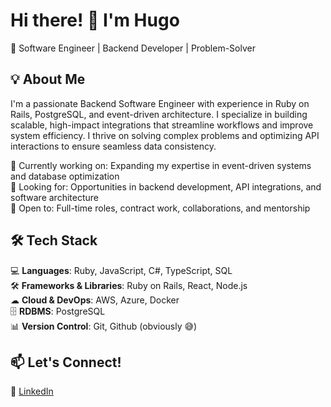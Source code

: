 # Hi there! 👋 I'm Hugo

🚀 Software Engineer | Backend Developer | Problem-Solver

## 💡 About Me
I'm a passionate Backend Software Engineer with experience in Ruby on Rails, PostgreSQL, and event-driven architecture. I specialize in building scalable, high-impact integrations that streamline workflows and improve system efficiency. I thrive on solving complex problems and optimizing API interactions to ensure seamless data consistency.

🔹 Currently working on: Expanding my expertise in event-driven systems and database optimization<br>
🔹 Looking for: Opportunities in backend development, API integrations, and software architecture<br>
🔹 Open to: Full-time roles, contract work, collaborations, and mentorship

## 🛠️ Tech Stack

💻 **Languages**: Ruby, JavaScript, C#, TypeScript, SQL<br>
🛠 **Frameworks & Libraries**: Ruby on Rails, React, Node.js<br>
☁ **Cloud & DevOps**: AWS, Azure, Docker<br>
🗄 **RDBMS**: PostgreSQL<br>
📊 **Version Control**: Git, Github (obviously 😅)

## 📫 Let's Connect!
💼 [LinkedIn](https://www.linkedin.com/in/hugo-mejia-49122b351/) <br>
